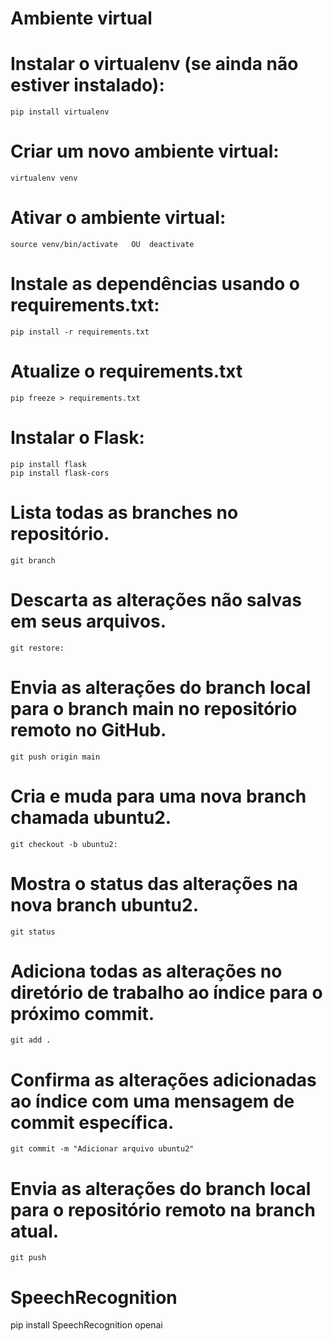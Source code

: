 
#        Ambiente virtual
# Instalar o virtualenv (se ainda não estiver instalado):
    pip install virtualenv
# Criar um novo ambiente virtual:
    virtualenv venv
# Ativar o ambiente virtual:
    source venv/bin/activate   OU  deactivate

# Instale as dependências usando o requirements.txt:
    pip install -r requirements.txt
# Atualize o requirements.txt
    pip freeze > requirements.txt

# Instalar o Flask:
    pip install flask
    pip install flask-cors

# Lista todas as branches no repositório.
    git branch
# Descarta as alterações não salvas em seus arquivos.
    git restore: 
# Envia as alterações do branch local para o branch main no repositório remoto no GitHub.
    git push origin main 
# Cria e muda para uma nova branch chamada ubuntu2.
    git checkout -b ubuntu2:
# Mostra o status das alterações na nova branch ubuntu2. 
    git status
# Adiciona todas as alterações no diretório de trabalho ao índice para o próximo commit.
    git add .
# Confirma as alterações adicionadas ao índice com uma mensagem de commit específica.   
    git commit -m "Adicionar arquivo ubuntu2"
# Envia as alterações do branch local para o repositório remoto na branch atual.
    git push

# SpeechRecognition
pip install SpeechRecognition openai